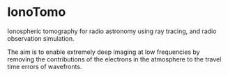 # IonoTomo
Ionospheric tomography for radio astronomy using ray tracing, and radio observation simulation.

The aim is to enable extremely deep imaging at low frequencies by removing the contributions of the
electrons in the atmosphere to the travel time errors of wavefronts.
